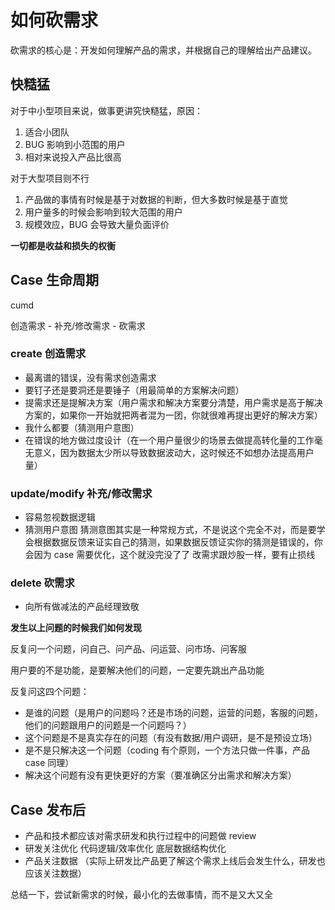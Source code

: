 # 如何砍需求

砍需求的核心是：开发如何理解产品的需求，并根据自己的理解给出产品建议。

## 快糙猛

对于中小型项目来说，做事更讲究快糙猛，原因：

1. 适合小团队
2. BUG 影响到小范围的用户
3. 相对来说投入产品比很高

对于大型项目则不行

1. 产品做的事情有时候是基于对数据的判断，但大多数时候是基于直觉
2. 用户量多的时候会影响到较大范围的用户
3. 规模效应，BUG 会导致大量负面评价

**一切都是收益和损失的权衡**

## Case 生命周期

cumd

创造需求 - 补充/修改需求 - 砍需求

### create 创造需求

- 最离谱的错误，没有需求创造需求
- 要钉子还是要洞还是要锤子（用最简单的方案解决问题）
- 提需求还是提解决方案（用户需求和解决方案要分清楚，用户需求是高于解决方案的，如果你一开始就把两者混为一团，你就很难再提出更好的解决方案）
- 我什么都要（猜测用户意图）
- 在错误的地方做过度设计（在一个用户量很少的场景去做提高转化量的工作毫无意义，因为数据太少所以导致数据波动大，这时候还不如想办法提高用户量）

### update/modify 补充/修改需求

- 容易忽视数据逻辑
- 猜测用户意图
  猜测意图其实是一种常规方式，不是说这个完全不对，而是要学会根据数据反馈来证实自己的猜测，如果数据反馈证实你的猜测是错误的，你会因为 case 需要优化，这个就没完没了了
  改需求跟炒股一样，要有止损线

### delete 砍需求

- 向所有做减法的产品经理致敬

**发生以上问题的时候我们如何发现**

反复问一个问题，问自己、问产品、问运营、问市场、问客服

用户要的不是功能，是要解决他们的问题，一定要先跳出产品功能

反复问这四个问题：

- 是谁的问题（是用户的问题吗？还是市场的问题，运营的问题，客服的问题，他们的问题跟用户的问题是一个问题吗？）
- 这个问题是不是真实存在的问题（有没有数据/用户调研，是不是预设立场）
- 是不是只解决这一个问题（coding 有个原则，一个方法只做一件事，产品 case 同理）
- 解决这个问题有没有更快更好的方案（要准确区分出需求和解决方案）

## Case 发布后

- 产品和技术都应该对需求研发和执行过程中的问题做 review
- 研发关注优化
  代码逻辑/效率优化
  底层数据结构优化
- 产品关注数据
  （实际上研发比产品更了解这个需求上线后会发生什么，研发也应该关注数据）

总结一下，尝试新需求的时候，最小化的去做事情，而不是又大又全
